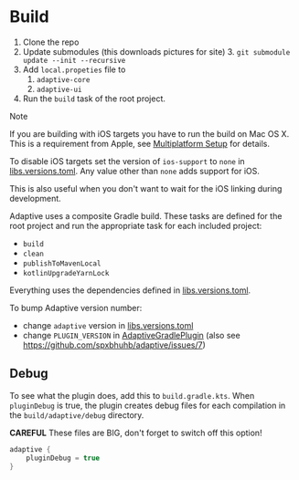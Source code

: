 # Build

1. Clone the repo
2. Update submodules (this downloads pictures for site)
    3. `git submodule update --init --recursive`
1. Add `local.propeties` file to
    1. `adaptive-core`
   2. `adaptive-ui`
2. Run the `build` task of the root project.

> [!Note]
>
> If you are building with iOS targets you have to run the build on Mac OS X. This is a requirement from Apple,
> see [Multiplatform Setup](https://www.jetbrains.com/help/kotlin-multiplatform-dev/multiplatform-setup.html) for details.
>
> To disable iOS targets set the version of `ios-support` to `none` in [libs.versions.toml](gradle/libs.versions.toml). Any
> value other than `none` adds support for iOS.
>
> This is also useful when you don't want to wait for the iOS linking during development.

Adaptive uses a composite Gradle build. These tasks are defined for the root project and run the appropriate task for
each included project:

- `build`
- `clean`
- `publishToMavenLocal`
- `kotlinUpgradeYarnLock`

Everything uses the dependencies defined in [libs.versions.toml](gradle/libs.versions.toml).

To bump Adaptive version number:

- change `adaptive` version in  [libs.versions.toml](gradle/libs.versions.toml)
- change `PLUGIN_VERSION` in [AdaptiveGradlePlugin](/adaptive-gradle-plugin/src/main/kotlin/fun/adaptive/gradle/AdaptiveGradlePlugin.kt) (also
  see https://github.com/spxbhuhb/adaptive/issues/7)

## Debug

To see what the plugin does, add this to `build.gradle.kts`. When `pluginDebug` is true, the plugin creates
debug files for each compilation in the `build/adaptive/debug` directory.

**CAREFUL** These files are BIG, don't forget to switch off this option!

```kotlin
adaptive {
    pluginDebug = true
}
```